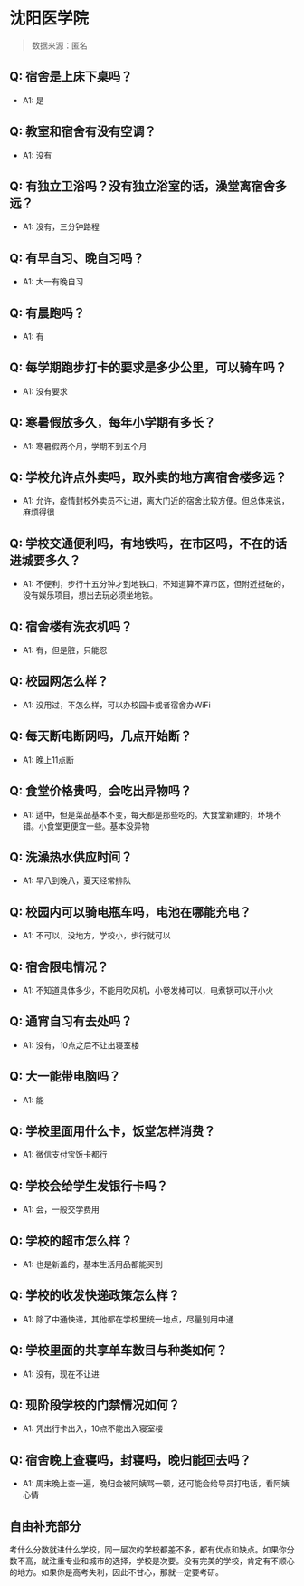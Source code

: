 # 沈阳医学院

> 数据来源：匿名

## Q: 宿舍是上床下桌吗？

- A1: 是

## Q: 教室和宿舍有没有空调？

- A1: 没有

## Q: 有独立卫浴吗？没有独立浴室的话，澡堂离宿舍多远？

- A1: 没有，三分钟路程

## Q: 有早自习、晚自习吗？

- A1: 大一有晚自习

## Q: 有晨跑吗？

- A1: 有

## Q: 每学期跑步打卡的要求是多少公里，可以骑车吗？

- A1: 没有要求

## Q: 寒暑假放多久，每年小学期有多长？

- A1: 寒暑假两个月，学期不到五个月

## Q: 学校允许点外卖吗，取外卖的地方离宿舍楼多远？

- A1: 允许，疫情封校外卖员不让进，离大门近的宿舍比较方便。但总体来说，麻烦得很

## Q: 学校交通便利吗，有地铁吗，在市区吗，不在的话进城要多久？

- A1: 不便利，步行十五分钟才到地铁口，不知道算不算市区，但附近挺破的，没有娱乐项目，想出去玩必须坐地铁。

## Q: 宿舍楼有洗衣机吗？

- A1: 有，但是脏，只能忍

## Q: 校园网怎么样？

- A1: 没用过，不怎么样，可以办校园卡或者宿舍办WiFi

## Q: 每天断电断网吗，几点开始断？

- A1: 晚上11点断

## Q: 食堂价格贵吗，会吃出异物吗？

- A1: 适中，但是菜品基本不变，每天都是那些吃的。大食堂新建的，环境不错。小食堂更便宜一些。基本没异物

## Q: 洗澡热水供应时间？

- A1: 早八到晚八，夏天经常排队

## Q: 校园内可以骑电瓶车吗，电池在哪能充电？

- A1: 不可以，没地方，学校小，步行就可以

## Q: 宿舍限电情况？

- A1: 不知道具体多少，不能用吹风机，小卷发棒可以，电煮锅可以开小火

## Q: 通宵自习有去处吗？

- A1: 没有，10点之后不让出寝室楼

## Q: 大一能带电脑吗？

- A1: 能

## Q: 学校里面用什么卡，饭堂怎样消费？

- A1: 微信支付宝饭卡都行

## Q: 学校会给学生发银行卡吗？

- A1: 会，一般交学费用

## Q: 学校的超市怎么样？

- A1: 也是新盖的，基本生活用品都能买到

## Q: 学校的收发快递政策怎么样？

- A1: 除了中通快递，其他都在学校里统一地点，尽量别用中通

## Q: 学校里面的共享单车数目与种类如何？

- A1: 没有，现在不让进

## Q: 现阶段学校的门禁情况如何？

- A1: 凭出行卡出入，10点不能出入寝室楼

## Q: 宿舍晚上查寝吗，封寝吗，晚归能回去吗？

- A1: 周末晚上查一遍，晚归会被阿姨骂一顿，还可能会给导员打电话，看阿姨心情

## 自由补充部分

考什么分数就进什么学校，同一层次的学校都差不多，都有优点和缺点。如果你分数不高，就注重专业和城市的选择，学校是次要。没有完美的学校，肯定有不顺心的地方。如果你是高考失利，因此不甘心，那就一定要考研。